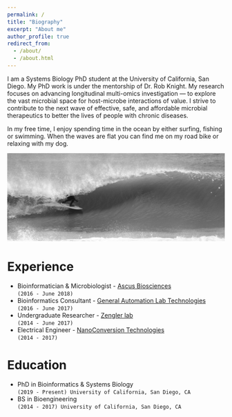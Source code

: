 ```yaml
---
permalink: /
title: "Biography"
excerpt: "About me"
author_profile: true
redirect_from: 
  - /about/
  - /about.html
---
```


I am a Systems Biology PhD student at the University of California, San Diego. My PhD work is under the mentorship of Dr. Rob Knight. My research focuses on advancing longitudinal multi-omics investigation — to explore the vast microbial space for host-microbe interactions of value. I strive to contribute to the next wave of effective, safe, and affordable microbial therapeutics to better the lives of people with chronic diseases.

In my free time, I enjoy spending time in the ocean by either surfing, fishing or swimming. When the waves are flat you can find me on my road bike or relaxing with my dog. 

![surfing](/images/surfing_crop_more.png)

Experience
======
* Bioinformatician & Microbiologist - [Ascus Biosciences](https://ascusbiosciences.com/) <br /> `(2016 - June 2018)`
* Bioinformatics Consultant - [General Automation Lab Technologies](https://www.galt-inc.com/)  <br /> `(2016 - June 2017)`
* Undergraduate Researcher - [Zengler lab](https://www.zenglerlab.com/)  <br /> `(2014 - June 2017)`
* Electrical Engineer - [NanoConversion Technologies](https://www.crunchbase.com/organization/nanoconversion-technologies#section-overview)  <br /> `(2014 - 2017)`

Education
======
* PhD in Bioinformatics & Systems Biology  <br /> `(2019 - Present) University of California, San Diego, CA`
* BS in Bioengineering  <br /> `(2014 - 2017) University of California, San Diego, CA`
